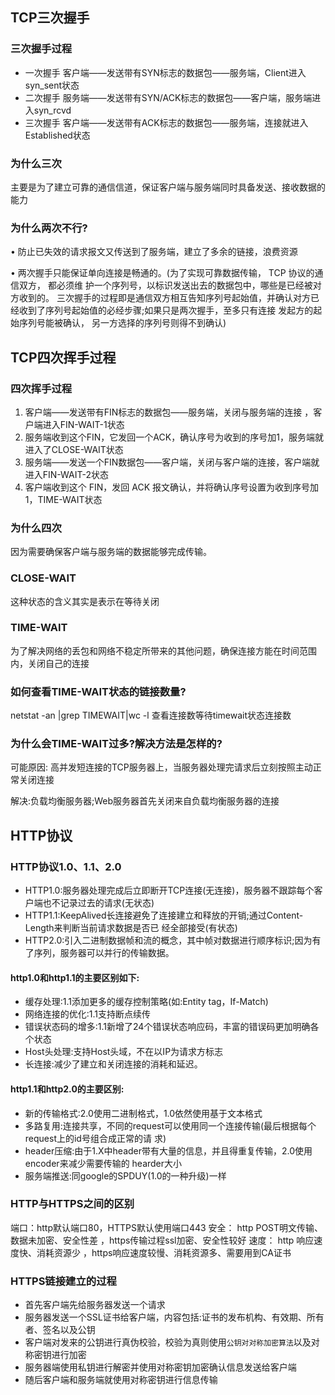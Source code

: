 
## TCP三次握手
### 三次握手过程
* 一次握手 客户端——发送带有SYN标志的数据包——服务端，Client进入syn_sent状态 
* 二次握手 服务端——发送带有SYN/ACK标志的数据包——客户端，服务端进入syn_rcvd 
* 三次握手 客户端——发送带有ACK标志的数据包——服务端，连接就进入Established状态

### 为什么三次
主要是为了建立可靠的通信信道，保证客户端与服务端同时具备发送、接收数据的能力

### 为什么两次不行?
• 防止已失效的请求报文又传送到了服务端，建立了多余的链接，浪费资源

• 两次握手只能保证单向连接是畅通的。(为了实现可靠数据传输， TCP 协议的通信双方， 都必须维
护一个序列号，以标识发送出去的数据包中，哪些是已经被对方收到的。 三次握手的过程即是通信双方相互告知序列号起始值，并确认对方已经收到了序列号起始值的必经步骤;如果只是两次握手，至多只有连接 发起方的起始序列号能被确认， 另一方选择的序列号则得不到确认)

## TCP四次挥手过程
### 四次挥手过程
1. 客户端——发送带有FIN标志的数据包——服务端，关闭与服务端的连接 ，客户端进入FIN-WAIT-1状态 
2. 服务端收到这个FIN，它发回一个ACK，确认序号为收到的序号加1，服务端就进入了CLOSE-WAIT状态 
3. 服务端——发送一个FIN数据包——客户端，关闭与客户端的连接，客户端就进入FIN-WAIT-2状态 
4. 客户端收到这个 FIN，发回 ACK 报文确认，并将确认序号设置为收到序号加1，TIME-WAIT状态

### 为什么四次
因为需要确保客户端与服务端的数据能够完成传输。

### CLOSE-WAIT
这种状态的含义其实是表示在等待关闭

### TIME-WAIT
为了解决网络的丢包和网络不稳定所带来的其他问题，确保连接方能在时间范围内，关闭自己的连接

### 如何查看TIME-WAIT状态的链接数量?
netstat -an |grep TIMEWAIT|wc -l 查看连接数等待timewait状态连接数

### 为什么会TIME-WAIT过多?解决方法是怎样的?
可能原因: 高并发短连接的TCP服务器上，当服务器处理完请求后立刻按照主动正常关闭连接 

解决:负载均衡服务器;Web服务器首先关闭来自负载均衡服务器的连接

## HTTP协议
### HTTP协议1.0、1.1、2.0
* HTTP1.0:服务器处理完成后立即断开TCP连接(无连接)，服务器不跟踪每个客户端也不记录过去的请求(无状态)
* HTTP1.1:KeepAlived长连接避免了连接建立和释放的开销;通过Content-Length来判断当前请求数据是否已 经全部接受(有状态) 
* HTTP2.0:引入二进制数据帧和流的概念，其中帧对数据进行顺序标识;因为有了序列，服务器可以并行的传输数据。
   
#### http1.0和http1.1的主要区别如下:

* 缓存处理:1.1添加更多的缓存控制策略(如:Entity tag，If-Match)
* 网络连接的优化:1.1支持断点续传
* 错误状态码的增多:1.1新增了24个错误状态响应码，丰富的错误码更加明确各个状态
* Host头处理:支持Host头域，不在以IP为请求方标志
* 长连接:减少了建立和关闭连接的消耗和延迟。
   
#### http1.1和http2.0的主要区别:
* 新的传输格式:2.0使用二进制格式，1.0依然使用基于文本格式
* 多路复用:连接共享，不同的request可以使用同一个连接传输(最后根据每个request上的id号组合成正常的请
   求)
* header压缩:由于1.X中header带有大量的信息，并且得重复传输，2.0使用encoder来减少需要传输的
hearder大小
* 服务端推送:同google的SPDUY(1.0的一种升级)一样

### HTTP与HTTPS之间的区别
端口：http默认端口80，HTTPS默认使用端口443
安全： http POST明文传输、数据未加密、安全性差 ，https传输过程ssl加密、安全性较好
速度： http 响应速度快、消耗资源少 ，https响应速度较慢、消耗资源多、需要用到CA证书

### HTTPS链接建立的过程
* 首先客户端先给服务器发送一个请求
* 服务器发送一个SSL证书给客户端，内容包括:证书的发布机构、有效期、所有者、签名以及公钥 
* 客户端对发来的公钥进行真伪校验，校验为真则使用`公钥对对称加密算法`以及对称密钥进行加密
* 服务器端使用私钥进行解密并使用对称密钥加密确认信息发送给客户端
* 随后客户端和服务端就使用对称密钥进行信息传输
